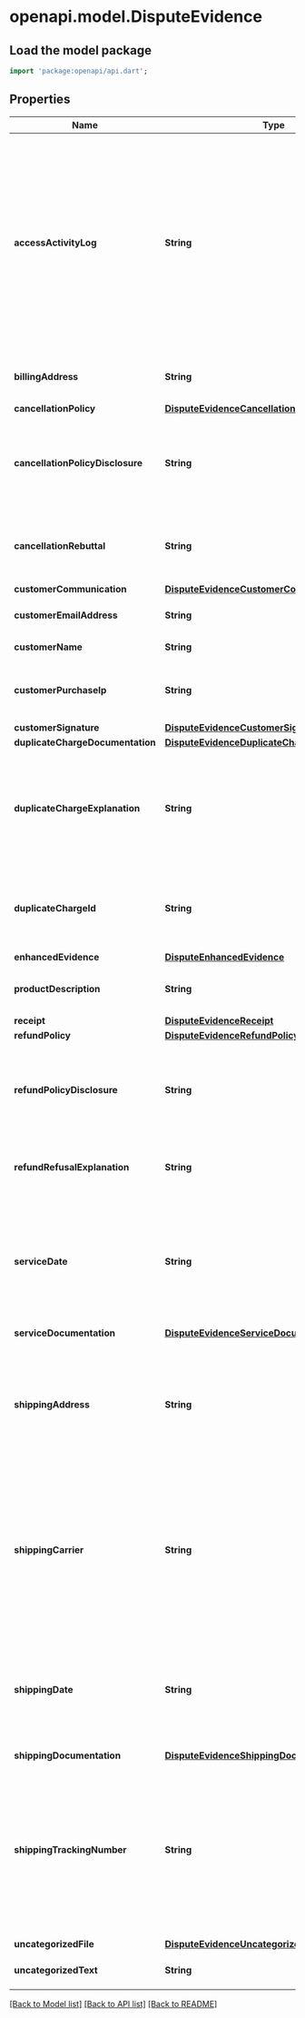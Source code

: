 # openapi.model.DisputeEvidence

## Load the model package
```dart
import 'package:openapi/api.dart';
```

## Properties
Name | Type | Description | Notes
------------ | ------------- | ------------- | -------------
**accessActivityLog** | **String** | Any server or activity logs showing proof that the customer accessed or downloaded the purchased digital product. This information should include IP addresses, corresponding timestamps, and any detailed recorded activity. | [optional] 
**billingAddress** | **String** | The billing address provided by the customer. | [optional] 
**cancellationPolicy** | [**DisputeEvidenceCancellationPolicy**](DisputeEvidenceCancellationPolicy.md) |  | [optional] 
**cancellationPolicyDisclosure** | **String** | An explanation of how and when the customer was shown your refund policy prior to purchase. | [optional] 
**cancellationRebuttal** | **String** | A justification for why the customer's subscription was not canceled. | [optional] 
**customerCommunication** | [**DisputeEvidenceCustomerCommunication**](DisputeEvidenceCustomerCommunication.md) |  | [optional] 
**customerEmailAddress** | **String** | The email address of the customer. | [optional] 
**customerName** | **String** | The name of the customer. | [optional] 
**customerPurchaseIp** | **String** | The IP address that the customer used when making the purchase. | [optional] 
**customerSignature** | [**DisputeEvidenceCustomerSignature**](DisputeEvidenceCustomerSignature.md) |  | [optional] 
**duplicateChargeDocumentation** | [**DisputeEvidenceDuplicateChargeDocumentation**](DisputeEvidenceDuplicateChargeDocumentation.md) |  | [optional] 
**duplicateChargeExplanation** | **String** | An explanation of the difference between the disputed charge versus the prior charge that appears to be a duplicate. | [optional] 
**duplicateChargeId** | **String** | The Stripe ID for the prior charge which appears to be a duplicate of the disputed charge. | [optional] 
**enhancedEvidence** | [**DisputeEnhancedEvidence**](DisputeEnhancedEvidence.md) |  | 
**productDescription** | **String** | A description of the product or service that was sold. | [optional] 
**receipt** | [**DisputeEvidenceReceipt**](DisputeEvidenceReceipt.md) |  | [optional] 
**refundPolicy** | [**DisputeEvidenceRefundPolicy**](DisputeEvidenceRefundPolicy.md) |  | [optional] 
**refundPolicyDisclosure** | **String** | Documentation demonstrating that the customer was shown your refund policy prior to purchase. | [optional] 
**refundRefusalExplanation** | **String** | A justification for why the customer is not entitled to a refund. | [optional] 
**serviceDate** | **String** | The date on which the customer received or began receiving the purchased service, in a clear human-readable format. | [optional] 
**serviceDocumentation** | [**DisputeEvidenceServiceDocumentation**](DisputeEvidenceServiceDocumentation.md) |  | [optional] 
**shippingAddress** | **String** | The address to which a physical product was shipped. You should try to include as complete address information as possible. | [optional] 
**shippingCarrier** | **String** | The delivery service that shipped a physical product, such as Fedex, UPS, USPS, etc. If multiple carriers were used for this purchase, please separate them with commas. | [optional] 
**shippingDate** | **String** | The date on which a physical product began its route to the shipping address, in a clear human-readable format. | [optional] 
**shippingDocumentation** | [**DisputeEvidenceShippingDocumentation**](DisputeEvidenceShippingDocumentation.md) |  | [optional] 
**shippingTrackingNumber** | **String** | The tracking number for a physical product, obtained from the delivery service. If multiple tracking numbers were generated for this purchase, please separate them with commas. | [optional] 
**uncategorizedFile** | [**DisputeEvidenceUncategorizedFile**](DisputeEvidenceUncategorizedFile.md) |  | [optional] 
**uncategorizedText** | **String** | Any additional evidence or statements. | [optional] 

[[Back to Model list]](../README.md#documentation-for-models) [[Back to API list]](../README.md#documentation-for-api-endpoints) [[Back to README]](../README.md)


